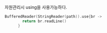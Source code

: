 자원관리시 using을 사용가능하다. 

```kotlin
BufferedReader(StringReader(path)).use{br ->
        return br.readLine()
      }
```




